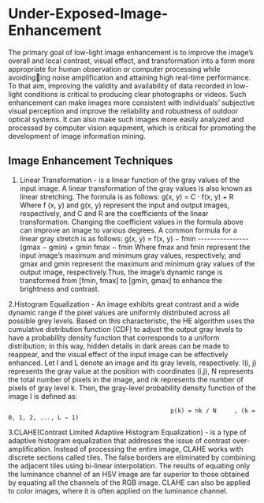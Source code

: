 # Under-Exposed-Image-Enhancement

The primary goal of low-light image enhancement is to improve the image’s overall and local contrast, visual effect, and transformation into a form
more appropriate for human observation or computer processing while avoidinging noise amplification and attaining high real-time performance. To that
aim, improving the validity and availability of data recorded in low-light conditions is critical to producing clear photographs or videos. Such enhancement can make images more consistent with individuals’ subjective visual perception and improve the reliability and robustness of outdoor optical systems. It can also make such images more easily analyzed and processed by computer vision equipment, which is critical for promoting the development of image information mining.

Image Enhancement Techniques
-----------------------------

1. Linear Transformation - is a linear function of the gray values of the input image. A linear transformation of the gray values is also known
as linear stretching. The formula is as follows:
                                                g(x, y) = C · f(x, y) + R
Where f (x, y) and g(x, y) represent the input and output images, respectively, and C and R are the coefficients of the linear transformation.
Changing the coefficient values in the formula above can improve an image to various degrees. A common formula for a linear gray stretch
is as follows:
                                                g(x, y) = f(x, y) − fmin
                                                         ---------------- (gmax − gmin) + gmin
                                                          fmax − fmin
Where fmax and fmin represent the input image’s maximum and minimum gray values, respectively, and gmax and gmin represent the maximum and minimum gray values of the output image, respectively.Thus, the image’s dynamic range is transformed from [fmin, fmax] to [gmin, gmax] to enhance the brightness and contrast.

2.Histogram Equalization - An image exhibits great contrast and a wide dynamic range if the pixel values are uniformly distributed across all possible grey levels. Based on this characteristic, the HE algorithm uses the cumulative distribution function (CDF) to adjust the output gray levels to have a probability density function that corresponds to a uniform distribution; in this way, hidden details in dark areas can be made to reappear, and the visual effect of the input image can be effectively enhanced. Let I and L denote an image and its gray levels, respectively. I(i, j) represents the gray value at the position with coordinates (i,j), N represents the total number of pixels in the image, and nk represents the number of pixels of gray level k. Then, the gray-level probability
density function of the image I is defined as:

                                                  p(k) = nk / N     , (k = 0, 1, 2, ..., L − 1)

3.CLAHE(Contrast Limited Adaptive Histogram Equalization) - is a type of adaptive histogram equalization that addresses the issue of contrast over-amplification. Instead of processing the entire image, CLAHE works with discrete sections called tiles. The false borders are eliminated by combining the adjacent tiles using bi-linear interpolation. The results of equating only the luminance channel of an HSV image are far superior to those obtained by equating all the channels of the RGB image. CLAHE can also be applied to color images, where it is often applied on the luminance channel.
                                                    
                                                         

                                                         
